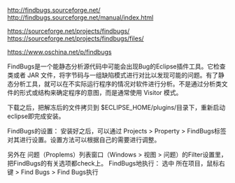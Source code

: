 http://findbugs.sourceforge.net/
http://findbugs.sourceforge.net/manual/index.html

https://sourceforge.net/projects/findbugs/
https://sourceforge.net/projects/findbugs/files/

https://www.oschina.net/p/findbugs

FindBugs是一个能静态分析源代码中可能会出现Bug的Eclipse插件工具。它检查类或者 JAR 文件，将字节码与一组缺陷模式进行对比以发现可能的问题。有了静态分析工具，就可以在不实际运行程序的情况对软件进行分析。不是通过分析类文件的形式或结构来确定程序的意图，而是通常使用 Visitor 模式。

下载之后，把解冻后的文件拷贝到 $ECLIPSE_HOME/plugins/目录下，重新启动eclipse即完成安装。

FindBugs的设置：
安装好之后，可以通过 Projects > Property > FindBugs标签对其进行设置。设置方法可以根据自己的需要进行调整。

另外在 问题（Proplems）列表窗口（Windows > 视图 > 问题）的Filter设置里，把FindBugs的有关选项都check上。
FindBugs地执行：
选中 所在项目，鼠标右键 > Find Bugs > Find Bugs执行
















